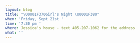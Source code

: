 ```yaml
---
layout: blog
title: "\U0001F370Girl's Night \U0001F380"
when: 'Friday, Sept 21st '
time: '7:30 pm '
where: Jessica's house - text 405-207-1062 for the address
what: ''
---
```


